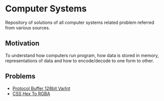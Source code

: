 # Computer Systems

Repository of solutions of all computer systems related problem referred from various sources.

## Motivation

To understand how computers run program, how data is stored in memory, representations of data and how to encode/decode to one form to other.

## Problems

- [Protocol Buffer 128bit VarInt](/protobuf-varint)
- [CSS Hex To RGBA](/css-color-convert)

